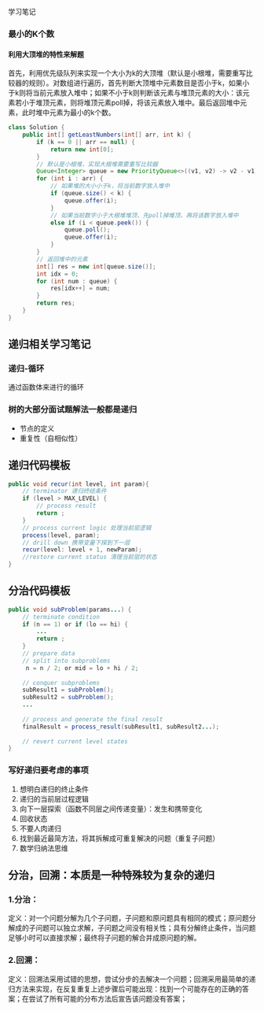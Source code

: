 学习笔记

### 最小的K个数

#### 利用大顶堆的特性来解题

首先，利用优先级队列来实现一个大小为k的大顶堆（默认是小根堆，需要重写比较器的规则）。对数组进行遍历，首先判断大顶堆中元素数目是否小于k，如果小于k则将当前元素放入堆中；如果不小于k则判断该元素与堆顶元素的大小：该元素若小于堆顶元素，则将堆顶元素poll掉，将该元素放入堆中。最后返回堆中元素，此时堆中元素为最小的k个数。

```java
class Solution {
    public int[] getLeastNumbers(int[] arr, int k) {
        if (k == 0 || arr == null) {
            return new int[0];
        }
        // 默认是小根堆，实现大根堆需要重写比较器
        Queue<Integer> queue = new PriorityQueue<>((v1, v2) -> v2 - v1);
        for (int i : arr) {
            // 如果堆的大小小于k，将当前数字放入堆中
            if (queue.size() < k) {
                queue.offer(i);
            } 
            // 如果当前数字小于大根堆堆顶，先poll掉堆顶，再将该数字放入堆中
            else if (i < queue.peek()) {
                queue.poll();
                queue.offer(i);
            }
        }
        // 返回堆中的元素
        int[] res = new int[queue.size()];
        int idx = 0;
        for (int num : queue) {
            res[idx++] = num;
        }
        return res;
    }
}
```

#### 

## 递归相关学习笔记

### 递归-循环

通过函数体来进行的循环



### 树的大部分面试题解法一般都是递归

- 节点的定义
- 重复性（自相似性）

## 递归代码模板
```java
public void recur(int level, int param){
    // terminator 递归终结条件
    if (level > MAX_LEVEL) {
        // process result
        return ;
    }
    // process current logic 处理当前层逻辑
    process(level, param);
    // drill down 携带变量下探到下一层
    recur(level: level + 1, newParam);
    //restore current status 清理当前层的状态
}
```

## 分治代码模板

```java
public void subProblem(params...) {
    // terminate condition
    if (n == 1) or if (lo == hi) {
        ...
        return ;
    }
    // prepare data
    // split into subproblems
     n = n / 2; or mid = lo + hi / 2;
    
    // conquer subproblems
    subResult1 = subProblem();
    subResult2 = subProblem();
    ...
    
    // process and generate the final result
    finalResult = process_result(subResult1, subResult2...);
    
    // revert current level states
}
```



### 写好递归要考虑的事项

1. 想明白递归的终止条件
2. 递归的当前层过程逻辑
3. 向下一层探索（函数不同层之间传递变量）：发生和携带变化
4. 回收状态 
5. 不要人肉递归
6. 找到最近最简方法，将其拆解成可重复解决的问题（重复子问题）
7. 数学归纳法思维

## 分治，回溯：本质是一种特殊较为复杂的递归
### 1.分治：
定义：对一个问题分解为几个子问题，子问题和原问题具有相同的模式；原问题分解成的子问题可以独立求解，子问题之间没有相关性；具有分解终止条件，当问题足够小时可以直接求解；最终将子问题的解合并成原问题的解。
### 2.回溯：
定义：回溯法采用试错的思想，尝试分步的去解决一个问题；回溯采用最简单的递归方法来实现，在反复重复上述步骤后可能出现：找到一个可能存在的正确的答案；在尝试了所有可能的分布方法后宣告该问题没有答案；
